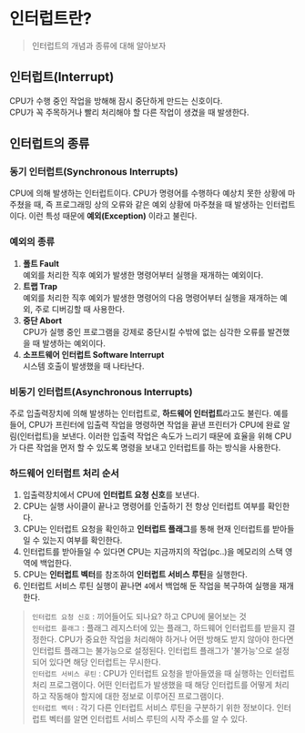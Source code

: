 # 인터럽트란?
> 인터럽트의 개념과 종류에 대해 알아보자

## 인터럽트(Interrupt)
CPU가 수행 중인 작업을 방해해 잠시 중단하게 만드는 신호이다.    
CPU가 꼭 주목하거나 빨리 처리해야 할 다른 작업이 생겼을 때 발생한다.

## 인터럽트의 종류
### 동기 인터럽트(Synchronous Interrupts)
CPU에 의해 발생하는 인터럽트이다. CPU가 명령어를 수행하다 예상치 못한 상황에 마주쳤을 때, 즉 프로그래밍 상의 오류와 같은 예외 상황에 
마주쳤을 때 발생하는 인터럽트이다. 이런 특성 때문에 **예외(Exception)** 이라고 불린다.

### 예외의 종류
1. **폴트 Fault**     
   예외를 처리한 직후 예외가 발생한 명령어부터 실행을 재개하는 예외이다.
2. **트랩 Trap**       
   예외를 처리한 직후 예외가 발생한 명령어의 다음 명령어부터 실행을 재개하는 예외, 주로 디버깅할 때 사용한다.
3. **중단 Abort**    
   CPU가 실행 중인 프로그램을 강제로 중단시킬 수밖에 없는 심각한 오류를 발견했을 때 발생하는 예외이다.
4. **소프트웨어 인터럽트 Software Interrupt**    
   시스템 호출이 발생했을 때 나타난다.

### 비동기 인터럽트(Asynchronous Interrupts)
주로 입출력장치에 의해 발생하는 인터럽트로, **하드웨어 인터럽트**라고도 불린다. 예를 들어, CPU가 프린터에 입출력 작업을 명령하면 작업을 끝낸 프린터가 CPU에 완료
알림(인터럽트)을 보낸다. 이러한 입출력 작업은 속도가 느리기 때문에 효율을 위해 CPU가 다른 작업을 먼저 할 수 있도록 명령을 보내고 인터럽트를 
하는 방식을 사용한다.

### 하드웨어 인터럽트 처리 순서
1. 입출력장치에서 CPU에 **인터럽트 요청 신호**를 보낸다.
2. CPU는 실행 사이클이 끝나고 명령어를 인출하기 전 항상 인터럽트 여부를 확인한다.
3. CPU는 인터럽트 요청을 확인하고 **인터럽트 플래그**를 통해 현재 인터럽트를 받아들일 수 있는지 여부를 확인한다.
4. 인터럽트를 받아들일 수 있다면 CPU는 지금까지의 작업(pc..)을 메모리의 스택 영역에 백업한다.
5. CPU는 **인터럽트 벡터**를 참조하여 **인터럽트 서비스 루틴**을 실행한다.
6. 인터럽트 서비스 루틴 실행이 끝나면 `4`에서 백업해 둔 작업을 복구하여 실행을 재개한다.

> `인터럽트 요청 신호` : 끼어들어도 되나요? 하고 CPU에 물어보는 것    
> `인터럽트 플래그` : 플래그 레지스터에 있는 플래그, 하드웨어 인터럽트를 받을지 결정한다. CPU가 중요한 작업을 처리해야 하거나 어떤 방해도
> 받지 않아야 한다면 인터럽트 플래그는 불가능으로 설정된다. 인터럽트 플래그가 '불가능'으로 설정되어 있다면 해당 인터럽트는 무시한다.    
> `인터럽트 서비스 루틴` : CPU가 인터럽트 요청을 받아들였을 때 실행하는 인터럽트 처리 프로그램이다. 어떤 인터럽트가 발생했을 때
> 해당 인터럽트를 어떻게 처리하고 작동해야 할지에 대한 정보로 이루어진 프로그램이다.    
> `인터럽트 벡터` : 각기 다른 인터럽트 서비스 루틴을 구분하기 위한 정보이다. 인터럽트 벡터를 알면 인터럽트 서비스 루틴의 시작 
> 주소를 알 수 있다.